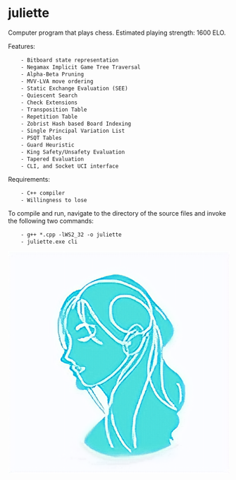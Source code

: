 # juliette
Computer program that plays chess. Estimated playing strength: 1600 ELO.

Features:
```
    - Bitboard state representation
    - Negamax Implicit Game Tree Traversal
    - Alpha-Beta Pruning
    - MVV-LVA move ordering
    - Static Exchange Evaluation (SEE)
    - Quiescent Search
    - Check Extensions
    - Transposition Table
    - Repetition Table
    - Zobrist Hash based Board Indexing
    - Single Principal Variation List
    - PSQT Tables
    - Guard Heuristic
    - King Safety/Unsafety Evaluation
    - Tapered Evaluation
    - CLI, and Socket UCI interface
```

Requirements:
```
    - C++ compiler 
    - Willingness to lose
```

To compile and run, navigate to the directory of the source files and invoke the following two commands:  
```    
    - g++ *.cpp -lWS2_32 -o juliette  
    - juliette.exe cli  
```
<p align="center">
<img src="https://github.com/alantao912/juliette/blob/main/juliette-logo.png"/>  
</p>
